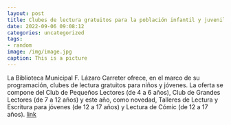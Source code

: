 ```yaml
---
layout: post
title: Clubes de lectura gratuitos para la población infantil y juvenil
date: 2022-09-06 09:08:12
categories: uncategorized
tags:
- random
image: /img/image.jpg
caption: This is a picture
---
```

La Biblioteca Municipal F. Lázaro Carreter ofrece, en el marco de su programación, clubes de lectura gratuitos para niños y jóvenes. La oferta se compone del Club de Pequeños Lectores (de 4 a 6 años), Club de Grandes Lectores (de 7 a 12 años) y este año, como novedad, Talleres de Lectura y Escritura para jóvenes (de 12 a 17 años) y Lectura de Cómic (de 12 a 17 años).   [link](https://www.ayto-villacanada.es/noticias/clubes-de-lectura-gratuitos-para-la-poblacion-infantil-y-juvenil/)
